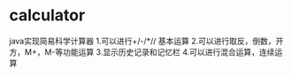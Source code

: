 # calculator
java实现简易科学计算器
1.可以进行+/-/*// 基本运算
2.可以进行取反，倒数，开方，M+，M-等功能运算
3.显示历史记录和记忆栏
4.可以进行混合运算，连续运算
